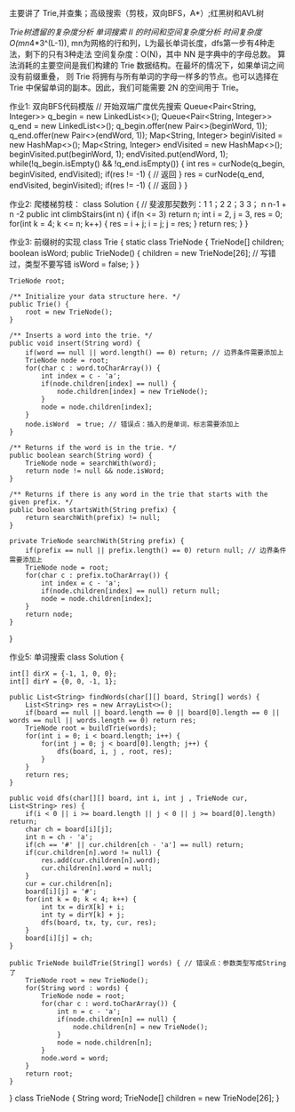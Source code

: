 主要讲了 Trie,并查集；高级搜索（剪枝，双向BFS，A*）;红黑树和AVL树

*Trie树遗留的复杂度分析
单词搜索 II 的时间和空间复杂度分析
时间复杂度O(mn*4*3^(L-1)), mn为网格的行和列，L为最长单词长度，dfs第一步有4种走法，剩下的只有3种走法
空间复杂度：O(N)，其中 NN 是字典中的字母总数。
算法消耗的主要空间是我们构建的 Trie 数据结构。在最坏的情况下，如果单词之间没有前缀重叠，
则 Trie 将拥有与所有单词的字母一样多的节点。也可以选择在 Trie 中保留单词的副本。因此，我们可能需要 2N 的空间用于 Trie。

作业1:
双向BFS代码模版
		// 开始双端广度优先搜索
        Queue<Pair<String, Integer>> q_begin = new LinkedList<>();
        Queue<Pair<String, Integer>> q_end = new LinkedList<>();
        q_begin.offer(new Pair<>(beginWord, 1));
        q_end.offer(new Pair<>(endWord, 1));
        Map<String, Integer> beginVisited = new HashMap<>();
        Map<String, Integer> endVisited = new HashMap<>();
        beginVisited.put(beginWord, 1);
        endVisited.put(endWord, 1);
        while(!q_begin.isEmpty() && !q_end.isEmpty()) {
            int res = curNode(q_begin, beginVisited, endVisited);
            if(res != -1) {
                // 返回
            }
            res = curNode(q_end, endVisited, beginVisited);
            if(res != -1) {
                // 返回
            }
        }
        
作业2:
爬楼梯剪枝：
class Solution {
    // 斐波那契数列：1 1；2 2；3 3； n n-1 + n -2
    public int climbStairs(int n) {
        if(n <= 3) return n;
        int i = 2, j = 3, res = 0;
        for(int k = 4; k <= n; k++) {
            res = i + j;
            i = j;
            j = res;
        }
        return res;
    }
}

作业3:
前缀树的实现
class Trie {
    static class TrieNode {
        TrieNode[] children;
        boolean isWord;
        public TrieNode() {
            children = new TrieNode[26]; // 写错过，类型不要写错
            isWord = false;
        }
    }

    TrieNode root;

    /** Initialize your data structure here. */
    public Trie() {
        root = new TrieNode();
    }
    
    /** Inserts a word into the trie. */
    public void insert(String word) {
        if(word == null || word.length() == 0) return; // 边界条件需要添加上
        TrieNode node = root;
        for(char c : word.toCharArray()) {
            int index = c - 'a';
            if(node.children[index] == null) {
                node.children[index] = new TrieNode();
            }
            node = node.children[index];
        }
        node.isWord  = true; // 错误点：插入的是单词，标志需要添加上
    }
    
    /** Returns if the word is in the trie. */
    public boolean search(String word) {
        TrieNode node = searchWith(word);
        return node != null && node.isWord;
    }
    
    /** Returns if there is any word in the trie that starts with the given prefix. */
    public boolean startsWith(String prefix) {
        return searchWith(prefix) != null;
    }

    private TrieNode searchWith(String prefix) {
        if(prefix == null || prefix.length() == 0) return null; // 边界条件需要添加上
        TrieNode node = root;
        for(char c : prefix.toCharArray()) {
            int index = c - 'a';
            if(node.children[index] == null) return null;
            node = node.children[index];
        }
        return node;
    }
}


作业5:
单词搜索
class Solution {

    int[] dirX = {-1, 1, 0, 0};
    int[] dirY = {0, 0, -1, 1};

    public List<String> findWords(char[][] board, String[] words) {
        List<String> res = new ArrayList<>();
        if(board == null || board.length == 0 || board[0].length == 0 || words == null || words.length == 0) return res;
        TrieNode root = buildTrie(words);
        for(int i = 0; i < board.length; i++) {
            for(int j = 0; j < board[0].length; j++) {
                dfs(board, i, j , root, res);
            }
        }
        return res;
    }

    public void dfs(char[][] board, int i, int j , TrieNode cur, List<String> res) {
        if(i < 0 || i >= board.length || j < 0 || j >= board[0].length) return;
        char ch = board[i][j];
        int n = ch - 'a';
        if(ch == '#' || cur.children[ch - 'a'] == null) return;
        if(cur.children[n].word != null) {
            res.add(cur.children[n].word);
            cur.children[n].word = null;
        }
        cur = cur.children[n];
        board[i][j] = '#';
        for(int k = 0; k < 4; k++) {
            int tx = dirX[k] + i;
            int ty = dirY[k] + j;
            dfs(board, tx, ty, cur, res);
        }
        board[i][j] = ch;
    }

    public TrieNode buildTrie(String[] words) { // 错误点：参数类型写成String 了
        TrieNode root = new TrieNode();
        for(String word : words) {
            TrieNode node = root;
            for(char c : word.toCharArray()) {
                int n = c - 'a';
                if(node.children[n] == null) {
                    node.children[n] = new TrieNode();
                }
                node = node.children[n];
            }
            node.word = word;
        }
        return root;
    }
}
class TrieNode {
    String word;
    TrieNode[] children = new TrieNode[26];
}